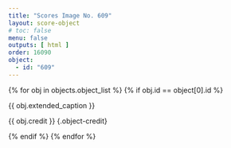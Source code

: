 ```yaml
---
title: "Scores Image No. 609"
layout: score-object
# toc: false
menu: false
outputs: [ html ]
order: 16090
object:
  - id: "609"
---
```


{% for obj in objects.object_list %}
{% if obj.id == object[0].id %}

{{ obj.extended_caption }}

{{ obj.credit }} {.object-credit}

{% endif %}
{% endfor %}
